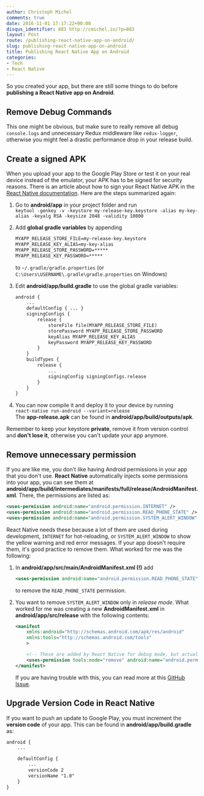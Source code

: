 ```yaml
---
author: Christoph Michel
comments: true
date: 2016-11-01 17:17:22+00:00
disqus_identifier: 883 http://cmichel.io/?p=883
layout: Post
route: /publishing-react-native-app-on-android/
slug: publishing-react-native-app-on-android
title: Publishing React Native App on Android
categories:
- Tech
- React Native
---
```


So you created your app, but there are still some things to do before **publishing a React Native app on Android**.

## Remove Debug Commands

This one might be obvious, but make sure to really remove all debug `console.logs` and unnecessary Redux middleware like `redux-logger`, otherwise you might feel a drastic performance drop in your release build.

## Create a signed APK

When you upload your app to the Google Play Store or test it on your real device instead of the emulator, your APK has to be signed for security reasons. There is an article about how to sign your React Native APK in the [React Native documentation](https://facebook.github.io/react-native/docs/signed-apk-android.html). Here are the steps summarized again:

1. Go to **android/app** in your project folder and run  
`
keytool -genkey -v -keystore my-release-key.keystore -alias my-key-alias -keyalg RSA -keysize 2048 -validity 10000
`

2. Add **global gradle variables** by appending
    ```default
    MYAPP_RELEASE_STORE_FILE=my-release-key.keystore
    MYAPP_RELEASE_KEY_ALIAS=my-key-alias
    MYAPP_RELEASE_STORE_PASSWORD=*****
    MYAPP_RELEASE_KEY_PASSWORD=*****
    ```
    to `~/.gradle/gradle.properties` (or `C:\Users\USERNAME\.gradle\gradle.properties` on Windows)


3. Edit **android/app/build.gradle** to use the global gradle variables:  
    ```default
    android {
        ...
        defaultConfig { ... }
        signingConfigs {
            release {
                storeFile file(MYAPP_RELEASE_STORE_FILE)
                storePassword MYAPP_RELEASE_STORE_PASSWORD
                keyAlias MYAPP_RELEASE_KEY_ALIAS
                keyPassword MYAPP_RELEASE_KEY_PASSWORD
            }
        }
        buildTypes {
            release {
                ...
                signingConfig signingConfigs.release
            }
        }
    }
    ```
4. You can now compile it and deploy it to your device by running  
`
react-native run-android --variant=release
`  
The **app-release.apk** can be found in **android/app/build/outputs/apk**.

Remember to keep your keystore **private**, remove it from version control and **don't lose it**, otherwise you can't update your app anymore.

## Remove unnecessary permission

If you are like me, you don't like having Android permissions in your app that you don't use. **React Native** automatically injects some permissions into your app, you can see them at **android/app/build/intermediates/manifests/full/release/AndroidManifest.xml**. There, the permissions are listed as:

```xml
<uses-permission android:name="android.permission.INTERNET" />
<uses-permission android:name="android.permission.READ_PHONE_STATE" />
<uses-permission android:name="android.permission.SYSTEM_ALERT_WINDOW" />
```

React Native needs these because a lot of them are used during development, `INTERNET` for hot-reloading, or `SYSTEM_ALERT_WINDOW` to show the yellow warning and red error messages. If your app doesn't require them, it's good practice to remove them. What worked for me was the following:

1. In **android/app/src/main/AndroidManifest.xml (!)** add  
    ```xml
    <uses-permission android:name="android.permission.READ_PHONE_STATE" tools:node="remove"/>
    ```
    to remove the `READ_PHONE_STATE` permission.

2. You want to remove `SYSTEM_ALERT_WINDOW` only in _release mode_. What worked for me was creating a new **AndroidManifest.xml** in **android/app/src/release** with the following contents:
    ```xml
    <manifest
        xmlns:android="http://schemas.android.com/apk/res/android"
        xmlns:tools="http://schemas.android.com/tools"
        >

        <!-- These are added by React Native for debug mode, but actually aren't needed in releasemode -->
        <uses-permission tools:node="remove" android:name="android.permission.SYSTEM_ALERT_WINDOW" />
    </manifest>
    ```
    If you are having trouble with this, you can read more at this [GitHub Issue](https://github.com/facebook/react-native/issues/5886).

## Upgrade Version Code in React Native

If you want to push an update to Google Play, you must increment the **version code** of your app. This can be found in **android/app/build.gradle** as:
```xml
android {
    ...

    defaultConfig {
        ...
        versionCode 2
        versionName "1.0"
    }
}
```
